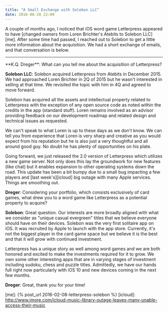 ```yaml
---
title: "A Small Exchange with Solebon LLC"
date: 2016-06-28 22:09
---
```


A couple of months ago, I noticed that iOS word game Letterpress appeared to have [changed owners from Loren Brichter's Atebits to Solebon LLC][me]. After some time had passed, I reached out to Solebon to get a little more information about the acquisition. We had a short exchange of emails, and that conversation is below.

---

<div class="interview" markdown="1">
**K.Q. Dreger**: What can you tell me about the acquisition of Letterpress?

**Solebon LLC**: Solebon acquired Letterpress from Atebits in December 2015. We had approached Loren Brichter in 2Q of 2015 but he wasn't interested in selling at that time. We revisited the topic with him in 4Q and agreed to move forward.

Solebon has acquired all the assets and intellectual property related to Letterpress with the exception of any open source code as noted within the credits in the app (standard stuff). Loren remains involved as an advisor providing feedback on our development roadmap and related design and technical issues as requested.

We can't speak to what Loren is up to these days as we don't know. We can tell you from experience that Loren is very sharp and creative as you would expect from his reputation but he is also just a very thoughtful and all around good guy. No doubt he has plenty of opportunities on his plate.

Going forward, we just released the 2.0 version of Letterpress which utilizes a new game server. Not only does this lay the groundwork for new features (like chat) but it enables expansion to other operating systems down the road. This update has been a bit bumpy due to a small bug impacting a few players and [last week's][icloud] big outage with many Apple services. Things are smoothing out.

**Dreger**: Considering your portfolio, which consists exclusively of card games, what drew you to a word game like Letterpress as a potential property to acquire? 

**Solebon**: Great question. Our interests are more broadly aligned with what we consider as "unique casual evergreen" titles that we believe everyone should have on their devices. Solebon was the very first solitaire app on iOS. It was recruited by Apple to launch with the app store. Currently, it's not the biggest player in the card game space but we believe it is the best and that it will grow with continued investment.

Letterpress has a unique story as well among word games and we are both honored and excited to make the investments required for it to grow. We own some other interesting apps that are in varying stages of investment including sudoku, chess and puzzle titles. Admittedly, we have our hands full right now particularly with iOS 10 and new devices coming in the next few months.

**Dreger**: Great, thank you for your time!
</div>

[me]: {% post_url 2016-02-08-letterpress-solebon %}
[icloud]: http://www.imore.com/icloud-music-library-outage-leaves-many-unable-access-their-music
